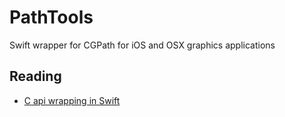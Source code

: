 # PathTools
Swift wrapper for CGPath for iOS and OSX graphics applications

## Reading
- [C api wrapping in Swift](http://oleb.net/blog/2015/06/c-callbacks-in-swift/)
